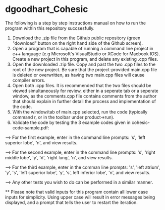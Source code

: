 # dgoodhart_Cohesic

The following is a step by step instructions manual on how to run the program within this repository succsesfully. 

1. Download the .zip file from the Github public repository (green "download" button on the right hand side of the Github screen).
2. Open a program that is capable of running a command line project in c++ language (e.g Microsoft's VisualStudio or XCode for Macbook IOS). Create a new project in this program, and delete any existing .cpp files. 
2. Open the downloaded .zip file. Copy and past the two .cpp files to the root of the new project. Be sure that the project-provided main.cpp file is deleted or overwritten, as having two main.cpp files will cause compiler errors. 
3. Open both .cpp files. It is recommended that the two files should be viewed simultaneously for review, either in a seperate tab or a seperate window, as the comments.cpp file contains comments from the author that should explain in further detail the process and implementation of the code. 
4. With the window/tab of main.cpp selected, run the code (typically command r, or in the toolbar under product->run). 
5. Validate the code by testing the 3 example codes given in cohesic-code-sample.pdf:

--> For the first example, enter in the command line prompts: 's', 'left superior lobe', 'n', and view results. 

--> For the second example, enter in the command line prompts: 's', 'right middle lobe', 'y', 'd', 'right lung', 'n', and view results.

--> For the third example, enter in the comman line prompts: 's', 'left atrium', 'y', 's', 'left superior lobe', 'y', 's', left inferior lobe', 'n', and view results.

--> Any other tests you wish to do can be performed in a similar manner. 

** Please note that valid inputs for this program contain all lower case inputs for simplicity. Using upper case will result in error messages being displayed, and a prompt that tells the user to restart the iteration. 
